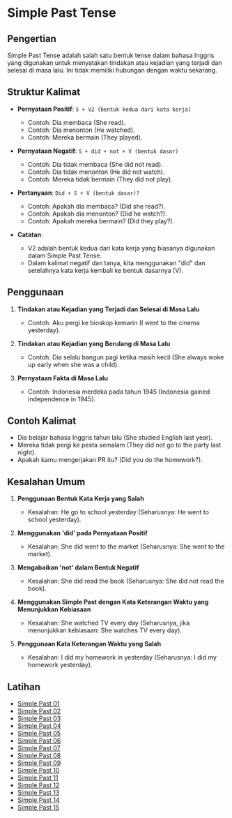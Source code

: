 # Simple Past Tense

## Pengertian

Simple Past Tense adalah salah satu bentuk tense dalam bahasa Inggris yang digunakan untuk menyatakan tindakan atau kejadian yang terjadi dan selesai di masa lalu. Ini tidak memiliki hubungan dengan waktu sekarang.

## Struktur Kalimat

- **Pernyataan Positif**: `S + V2 (bentuk kedua dari kata kerja)`
  - Contoh: Dia membaca (She read).
  - Contoh: Dia menonton (He watched).
  - Contoh: Mereka bermain (They played).

- **Pernyataan Negatif**: `S + did + not + V (bentuk dasar)`
  - Contoh: Dia tidak membaca (She did not read).
  - Contoh: Dia tidak menonton (He did not watch).
  - Contoh: Mereka tidak bermain (They did not play).

- **Pertanyaan**: `Did + S + V (bentuk dasar)?`
  - Contoh: Apakah dia membaca? (Did she read?).
  - Contoh: Apakah dia menonton? (Did he watch?).
  - Contoh: Apakah mereka bermain? (Did they play?).

- **Catatan**:
  - V2 adalah bentuk kedua dari kata kerja yang biasanya digunakan dalam Simple Past Tense.
  - Dalam kalimat negatif dan tanya, kita menggunakan "did" dan setelahnya kata kerja kembali ke bentuk dasarnya (V).

## Penggunaan

1. **Tindakan atau Kejadian yang Terjadi dan Selesai di Masa Lalu**
   - Contoh: Aku pergi ke bioskop kemarin (I went to the cinema yesterday).

2. **Tindakan atau Kejadian yang Berulang di Masa Lalu**
   - Contoh: Dia selalu bangun pagi ketika masih kecil (She always woke up early when she was a child).

3. **Pernyataan Fakta di Masa Lalu**
   - Contoh: Indonesia merdeka pada tahun 1945 (Indonesia gained independence in 1945).

## Contoh Kalimat

- Dia belajar bahasa Inggris tahun lalu (She studied English last year).
- Mereka tidak pergi ke pesta semalam (They did not go to the party last night).
- Apakah kamu mengerjakan PR itu? (Did you do the homework?).

## Kesalahan Umum

1. **Penggunaan Bentuk Kata Kerja yang Salah**
   - Kesalahan: He go to school yesterday (Seharusnya: He went to school yesterday).

2. **Menggunakan 'did' pada Pernyataan Positif**
   - Kesalahan: She did went to the market (Seharusnya: She went to the market).

3. **Mengabaikan 'not' dalam Bentuk Negatif**
   - Kesalahan: She did read the book (Seharusnya: She did not read the book).

4. **Menggunakan Simple Past dengan Kata Keterangan Waktu yang Menunjukkan Kebiasaan**
   - Kesalahan: She watched TV every day (Seharusnya, jika menunjukkan kebiasaan: She watches TV every day).

5. **Penggunaan Kata Keterangan Waktu yang Salah**
   - Kesalahan: I did my homework in yesterday (Seharusnya: I did my homework yesterday).


## Latihan
- [Simple Past 01](https://chipulaja.github.io/quiz-app/#/question/05_simple_past_01)
- [Simple Past 02](https://chipulaja.github.io/quiz-app/#/question/05_simple_past_02)
- [Simple Past 03](https://chipulaja.github.io/quiz-app/#/question/05_simple_past_03)
- [Simple Past 04](https://chipulaja.github.io/quiz-app/#/question/05_simple_past_04)
- [Simple Past 05](https://chipulaja.github.io/quiz-app/#/question/05_simple_past_05)
- [Simple Past 06](https://chipulaja.github.io/quiz-app/#/question/05_simple_past_06)
- [Simple Past 07](https://chipulaja.github.io/quiz-app/#/question/05_simple_past_07)
- [Simple Past 08](https://chipulaja.github.io/quiz-app/#/question/05_simple_past_08)
- [Simple Past 09](https://chipulaja.github.io/quiz-app/#/question/05_simple_past_09)
- [Simple Past 10](https://chipulaja.github.io/quiz-app/#/question/05_simple_past_10)
- [Simple Past 11](https://chipulaja.github.io/quiz-app/#/question/05_simple_past_11)
- [Simple Past 12](https://chipulaja.github.io/quiz-app/#/question/05_simple_past_12)
- [Simple Past 13](https://chipulaja.github.io/quiz-app/#/question/05_simple_past_13)
- [Simple Past 14](https://chipulaja.github.io/quiz-app/#/question/05_simple_past_14)
- [Simple Past 15](https://chipulaja.github.io/quiz-app/#/question/05_simple_past_15)

<!--
cara 1
Prompt yang digunakan :

buatkan saya file json dengan detail di bawah ini
- berisi 10 soal menerjemahkan bahasa indonesia ke bahasa Inggris
- fokus pada topik umum, seputar kuliner di indonesia, keindahan alam indonesia, olaraga, pendidikan, teknologi, cita-cita
- hanya melibatkan struktur kalimat Simple Present Tense
- soal terdiri dari kalimat positif, negatif dan tanya
- level soal adalah semua level
- notes di tulis dalam bahasa indonesia
- explanation di tulis dalam bahasa indonesia
- explanation berformat html dan tidak mengandung tag br
- di dalam explanation disebutkan nama tenses/grammar yang digunakan
- format explanation seperti dibawah
- jangan kosongkan element review-daftar-pejelasan-jawaban


<p class='review-pertanyaan'>"makanan ini berasal dari padang"</p><p class='review-pejelasan-grammar'>kalimat di atas adalah <span class='review-nama-grammar'><strong> simple present tense</strong></span>.</p><p class='review-detail-pejelasan-grammar'>Kalimat ini menggambarkan sebuah fakta karena makanan tersebut berasal dari padang.</p><p><strong>Formula Umum:</strong></p><pre class="review-formula">Subject + Verb (Simple Present Tense) + Prepositional Phrase</pre><p>Maka bahasa inggrisnya adalah : </p><pre class="review-jawaban">This food originates from Padang</pre><p><strong>Berikut detail penyusun kalimatnya:</strong></p><ul class="review-daftar-pejelasan-jawaban"><li><strong>This food</strong> adalah <strong>Subject</strong> atau subjek dari kalimat.</li><li><strong>originates</strong> adalah kata kerja dalam bentuk <strong>Simple Present Tense</strong>.</li><li><strong>from Padang</strong> adalah <strong>Prepositional Phrase</strong> yang berfungsi sebagai pelengkap (complement) dalam kalimat.</li><li><strong>Prepositional Phrase</strong> adalah kelompok kata yang dimulai dengan preposisi dan diikuti oleh objek preposisi, biasanya berfungsi untuk memberikan informasi tambahan mengenai tempat, waktu, atau cara dalam sebuah kalimat.</li></ul>

- format json seperti dibawah
    {
        "notes":"",
        "questions" : [
             {
                 "question": "",
                 "answer": "",
                 "explanation": ""
             }
        ]
    }
-->

<!--
cara 2
Prompt 1 yang digunakan :
buatkan 200 daftar kalimat dengan detail dibawah
- jangan mengulang kalimat yang sudah di buat
- fokus pada topik umum, seputar kuliner di indonesia, keindahan alam indonesia, olaraga, pendidikan, teknologi, cita-cita
- hanya melibatkan struktur kalimat Present Continuous
- kalimat terdiri dari kalimat positif, negatif dan tanya
- level kesulitan kalimat adalah semua level
- daftar jangan di kelompokkan


promt 2 yang digunakan :

saya punya daftar kalimat berikut

- Saya ingin belajar bahasa Jepang.
- Apakah dia seorang dokter?
- Saya suka nasi goreng.
- Ini bukan ponsel saya.
- Anak-anak bermain di taman.
- Apakah Jakarta ibu kota Indonesia?
- Bali adalah pulau indah.
- Dia tidak suka berenang.
- Dia mengajar di sebuah universitas.
- Mereka suka bermain sepak bola.
- Nasi Padang sangat lezat.

buatkan saya soal file json berdasarkan kalimat di atas dan dengan detail di bawah ini

- notes di tulis dalam bahasa indonesia
- explanation di tulis dalam bahasa indonesia
- explanation berformat html dan tidak mengandung tag br
- di dalam explanation disebutkan nama tenses/grammar yang digunakan
- format explanation seperti dibawah
- jangan kosongkan element review-daftar-pejelasan-jawaban

<p class='review-pertanyaan'>"makanan ini berasal dari padang"</p><p class='review-pejelasan-grammar'>kalimat di atas adalah <span class='review-nama-grammar'><strong> simple present tense</strong></span>.</p><p class='review-detail-pejelasan-grammar'>Kalimat ini menggambarkan sebuah fakta karena makanan tersebut berasal dari padang.</p><p><strong>Formula Umum:</strong></p><pre class="review-formula">Subject + Verb (Simple Present Tense) + Prepositional Phrase</pre><p>Maka bahasa inggrisnya adalah : </p><pre class="review-jawaban">This food originates from Padang</pre><p><strong>Berikut detail penyusun kalimatnya:</strong></p><ul class="review-daftar-pejelasan-jawaban"><li><strong>This food</strong> adalah <strong>Subject</strong> atau subjek dari kalimat.</li><li><strong>originates</strong> adalah kata kerja dalam bentuk <strong>Simple Present Tense</strong>.</li><li><strong>from Padang</strong> adalah <strong>Prepositional Phrase</strong> yang berfungsi sebagai pelengkap (complement) dalam kalimat.</li><li><strong>Prepositional Phrase</strong> adalah kelompok kata yang dimulai dengan preposisi dan diikuti oleh objek preposisi, biasanya berfungsi untuk memberikan informasi tambahan mengenai tempat, waktu, atau cara dalam sebuah kalimat.</li></ul>

- format json seperti dibawah
    {
        "notes":"",
        "questions" : [
             {
                 "question": "",
                 "answer": "",
                 "explanation": ""
             }
        ]
    }
-->
